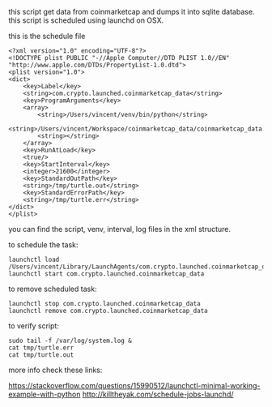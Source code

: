 this script get data from coinmarketcap and dumps it into sqlite database.
this script is scheduled using launchd on OSX.

this is the schedule file

    <?xml version="1.0" encoding="UTF-8"?>
    <!DOCTYPE plist PUBLIC "-//Apple Computer//DTD PLIST 1.0//EN" "http://www.apple.com/DTDs/PropertyList-1.0.dtd">
    <plist version="1.0">
    <dict>
        <key>Label</key>
        <string>com.crypto.launched.coinmarketcap_data</string>
        <key>ProgramArguments</key>
        <array>
            <string>/Users/vincent/venv/bin/python</string>
            <string>/Users/vincent/Workspace/coinmarketcap_data/coinmarketcap_data.py</string>
            <string></string>
        </array>
        <key>RunAtLoad</key>
        <true/>
        <key>StartInterval</key>
        <integer>21600</integer>
        <key>StandardOutPath</key>
        <string>/tmp/turtle.out</string>
        <key>StandardErrorPath</key>
        <string>/tmp/turtle.err</string>
    </dict>
    </plist>

you can find the script, venv, interval, log files in the xml structure.

to schedule the task:


    launchctl load /Users/vincent/Library/LaunchAgents/com.crypto.launched.coinmarketcap_data.plist 
    launchctl start com.crypto.launched.coinmarketcap_data


to remove scheduled task:
    
    launchctl stop com.crypto.launched.coinmarketcap_data
    launchctl remove com.crypto.launched.coinmarketcap_data

to verify script:

    sudo tail -f /var/log/system.log &
    cat tmp/turtle.err
    cat tmp/turtle.out
    
more info check these links:

https://stackoverflow.com/questions/15990512/launchctl-minimal-working-example-with-python
http://killtheyak.com/schedule-jobs-launchd/


